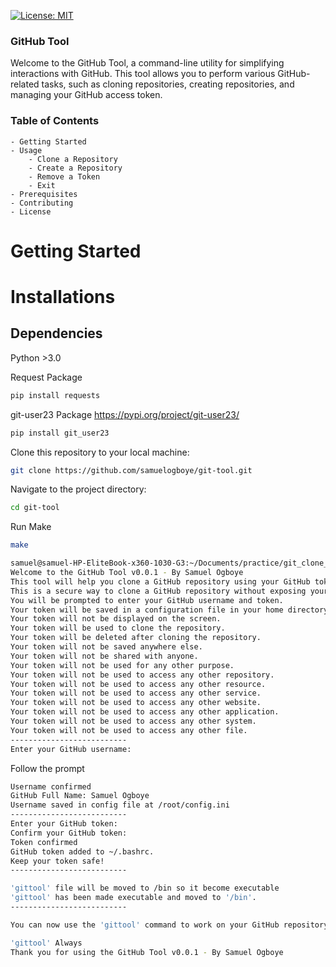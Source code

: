 [![License: MIT](https://img.shields.io/badge/License-MIT-yellow.svg)](https://opensource.org/licenses/MIT)

### GitHub Tool

Welcome to the GitHub Tool, a command-line utility for simplifying interactions with GitHub. This tool allows you to perform various GitHub-related tasks, such as cloning repositories, creating repositories, and managing your GitHub access token.

### Table of Contents

    - Getting Started
    - Usage
        - Clone a Repository
        - Create a Repository
        - Remove a Token
        - Exit
    - Prerequisites
    - Contributing
    - License

# Getting Started

# Installations

## Dependencies

Python >3.0

Request Package

```bash
pip install requests
```

git-user23 Package https://pypi.org/project/git-user23/

```bash
pip install git_user23
```

Clone this repository to your local machine:

```bash
git clone https://github.com/samuelogboye/git-tool.git
```

Navigate to the project directory:

```bash
cd git-tool
```

Run Make

```bash
make
```

```bash
samuel@samuel-HP-EliteBook-x360-1030-G3:~/Documents/practice/git_clone_script/git-tool$ make
Welcome to the GitHub Tool v0.0.1 - By Samuel Ogboye
This tool will help you clone a GitHub repository using your GitHub token.
This is a secure way to clone a GitHub repository without exposing your GitHub token.
You will be prompted to enter your GitHub username and token.
Your token will be saved in a configuration file in your home directory.
Your token will not be displayed on the screen.
Your token will be used to clone the repository.
Your token will be deleted after cloning the repository.
Your token will not be saved anywhere else.
Your token will not be shared with anyone.
Your token will not be used for any other purpose.
Your token will not be used to access any other repository.
Your token will not be used to access any other resource.
Your token will not be used to access any other service.
Your token will not be used to access any other website.
Your token will not be used to access any other application.
Your token will not be used to access any other system.
Your token will not be used to access any other file.
--------------------------
Enter your GitHub username:
```

Follow the prompt

```bash
Username confirmed
GitHub Full Name: Samuel Ogboye
Username saved in config file at /root/config.ini
--------------------------
Enter your GitHub token:
Confirm your GitHub token:
Token confirmed
GitHub token added to ~/.bashrc.
Keep your token safe!
--------------------------

'gittool' file will be moved to /bin so it become executable
'gittool' has been made executable and moved to '/bin'.
--------------------------

You can now use the 'gittool' command to work on your GitHub repository.

'gittool' Always
Thank you for using the GitHub Tool v0.0.1 - By Samuel Ogboye
```
